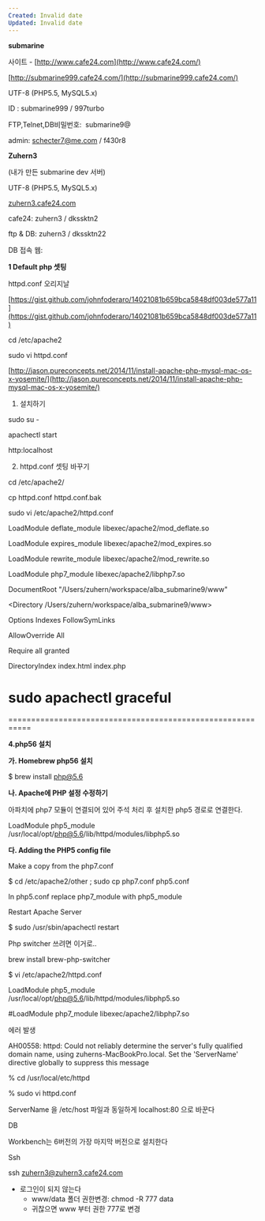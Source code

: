 ```yaml
---
Created: Invalid date
Updated: Invalid date
---
```

**submarine**

사이트 - [http://www.cafe24.com](http://www.cafe24.com/)

[http://submarine999.cafe24.com/](http://submarine999.cafe24.com/)

UTF-8 (PHP5.5, MySQL5.x)

ID : submarine999 / 997turbo

FTP,Telnet,DB비밀번호:  submarine9@

admin: schecter7@me.com / f430r8

**Zuhern3**

(내가 만든 submarine dev 서버)

UTF-8 (PHP5.5, MySQL5.x)

[zuhern3.cafe24.com](http://zuhern3.cafe24.com/)

cafe24: zuhern3 / dkssktn2

ftp & DB: zuhern3 / dkssktn22

DB 접속 웹:

**1 Default php 셋팅**

httpd.conf 오리지날

[https://gist.github.com/johnfoderaro/14021081b659bca5848df003de577a11](https://gist.github.com/johnfoderaro/14021081b659bca5848df003de577a11)

cd /etc/apache2

sudo vi httpd.conf

[http://jason.pureconcepts.net/2014/11/install-apache-php-mysql-mac-os-x-yosemite/](http://jason.pureconcepts.net/2014/11/install-apache-php-mysql-mac-os-x-yosemite/)

1. 설치하기

sudo su -

apachectl start

http:localhost

2. httpd.conf 셋팅 바꾸기

cd /etc/apache2/

cp httpd.conf httpd.conf.bak

sudo vi /etc/apache2/httpd.conf

LoadModule deflate_module libexec/apache2/mod_deflate.so

LoadModule expires_module libexec/apache2/mod_expires.so

LoadModule rewrite_module libexec/apache2/mod_rewrite.so

LoadModule php7_module libexec/apache2/libphp7.so

DocumentRoot "/Users/zuhern/workspace/alba_submarine9/www"

<Directory /Users/zuhern/workspace/alba_submarine9/www>

Options Indexes FollowSymLinks

AllowOverride All

Require all granted

</Directory>

<IfModule dir_module>

DirectoryIndex index.html index.php

</IfModule>

# **sudo apachectl graceful**

===========================================================

**4.php56 설치**

**가. Homebrew php56 설치**

$ brew install php@5.6

**나. Apache에 PHP 설정 수정하기**

아파치에 php7 모듈이 연결되어 있어 주석 처리 후 설치한 php5 경로로 연결한다.

LoadModule php5_module /usr/local/opt/php@5.6/lib/httpd/modules/libphp5.so

**다. Adding the PHP5 config file**

Make a copy from the php7.conf

$ cd /etc/apache2/other ; sudo cp php7.conf php5.conf

In php5.conf replace php7_module with php5_module

Restart Apache Server

$ sudo /usr/sbin/apachectl restart

Php switcher 쓰려면 이거로..

brew install brew-php-switcher

$ vi /etc/apache2/httpd.conf

LoadModule php5_module /usr/local/opt/php@5.6/lib/httpd/modules/libphp5.so

\#LoadModule php7_module libexec/apache2/libphp7.so

에러 발생

AH00558: httpd: Could not reliably determine the server's fully qualified domain name, using zuherns-MacBookPro.local. Set the 'ServerName' directive globally to suppress this message

% cd /usr/local/etc/httpd

% sudo vi httpd.conf

ServerName 을 /etc/host 파일과 동일하게 localhost:80 으로 바꾼다

DB

Workbench는 6버전의 가장 마지막 버전으로 설치한다

Ssh

ssh zuhern3@zuhern3.cafe24.com

- 로그인이 되지 않는다
    - www/data 폴더 권한변경: chmod -R 777 data
    - 귀찮으면 www 부터 권한 777로 변경